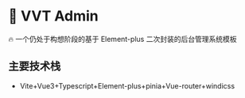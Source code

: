 # 💫 VVT Admin

🔥 一个仍处于构想阶段的基于 Element-plus 二次封装的后台管理系统模板

## 主要技术栈

- Vite+Vue3+Typescript+Element-plus+pinia+Vue-router+windicss
